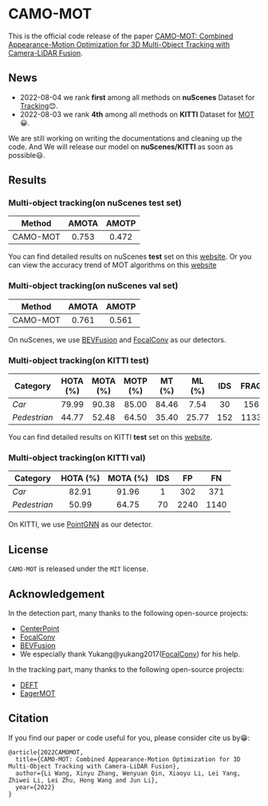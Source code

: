 # CAMO-MOT
This is the official code release of the paper [CAMO-MOT: Combined Appearance-Motion Optimization for 3D Multi-Object Tracking with Camera-LiDAR Fusion](填充网址).

## News
- 2022-08-04  we rank **first** among all methods on **nuScenes** Dataset for [Tracking](https://www.nuscenes.org/tracking?externalData=all&mapData=all&modalities=Any):blush:. 
- 2022-08-03  we rank **4th** among all methods on **KITTI** Dataset for [MOT](http://www.cvlibs.net/datasets/kitti/eval_tracking.php):grinning:.

We are still working on writing the documentations and cleaning up the code. And We will release our model on **nuScenes/KITTI** as soon as possible:smiley:.

## Results

### Multi-object tracking(on nuScenes test set)
 
 Method         | AMOTA    | AMOTP   
--------------- |:--------:|:--------:
 CAMO-MOT       | 0.753    | 0.472
 
You can find detailed results on nuScenes **test** set on this [website](https://eval.ai/web/challenges/challenge-page/476/leaderboard/1321).
Or you can view the accuracy trend of MOT algorithms on this [website](https://paperswithcode.com/sota/3d-multi-object-tracking-on-nuscenes?p=bevfusion-multi-task-multi-sensor-fusion-with)

### Multi-object tracking(on nuScenes val set)

 Method         | AMOTA    | AMOTP   
--------------- |:--------:|:--------:
 CAMO-MOT       | 0.761    | 0.561

 
On nuScenes, we use [BEVFusion](https://github.com/mit-han-lab/bevfusion) and [FocalConv](https://github.com/dvlab-research/FocalsConv) as our detectors.

### Multi-object tracking(on KITTI test)

 Category       | HOTA (%) | MOTA (%) | MOTP (%)| MT (%) | ML (%) | IDS | FRAG |  FP  |   FN  
--------------- |:--------:|:--------:|:-------:|:------:|:------:|:---:|:----:|:----:|:-----:
 *Car*          | 79.99    | 90.38    |  85.00  | 84.46  | 7.54   | 30  | 156  | 2337 | 942   
 *Pedestrian*   | 44.77    | 52.48    |  64.50  | 35.40  | 25.77  | 152 | 1133 | 8325 | 2525  
 
You can find detailed results on KITTI **test** set on this [website](http://www.cvlibs.net/datasets/kitti/eval_tracking_detail.php?result=b3be646ab7ac4935ad15cb81cc1e12a6d8db4983). 

### Multi-object tracking(on KITTI val)

 Category       | HOTA (%) | MOTA (%) | IDS |  FP  |   FN  
--------------- |:--------:|:--------:|:---:|:----:|:-----:
 *Car*          | 82.91    | 91.96    | 1   | 302  | 371   
 *Pedestrian*   | 50.99    | 64.75    | 70  | 2240 | 1140  
 
On KITTI, we use [PointGNN](https://github.com/WeijingShi/Point-GNN) as our detector.

## License

`CAMO-MOT` is released under the `MIT` license.

## Acknowledgement

In the detection part, many thanks to the following open-source projects:
- [CenterPoint](https://github.com/tianweiy/CenterPoint)
- [FocalConv](https://github.com/dvlab-research/FocalsConv)
- [BEVFusion](https://github.com/mit-han-lab/bevfusion)
- We especially thank Yukang@yukang2017([FocalConv](https://github.com/dvlab-research/FocalsConv)) for his help.

In the tracking part, many thanks to the following open-source projects:
- [DEFT](https://github.com/MedChaabane/DEFT)
- [EagerMOT](https://github.com/aleksandrkim61/EagerMOT)

## Citation
If you find our paper or code useful for you, please consider cite us by:grin::
```
@article{2022CAMOMOT,
  title={CAMO-MOT: Combined Appearance-Motion Optimization for 3D Multi-Object Tracking with Camera-LiDAR Fusion},
  author={Li Wang, Xinyu Zhang, Wenyuan Qin, Xiaoyu Li, Lei Yang, Zhiwei Li, Lei Zhu, Hong Wang and Jun Li},
  year={2022}
}
```

